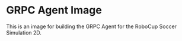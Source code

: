 # GRPC Agent Image 
This is an image for building the GRPC Agent for the RoboCup Soccer Simulation 2D.